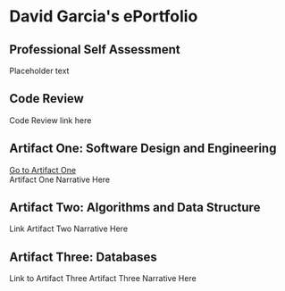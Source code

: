 # David Garcia's ePortfolio

## Professional Self Assessment
Placeholder text

## Code Review
Code Review link here

## Artifact One: Software Design and Engineering
<a href="https://github.com/DavidG212/Davids_ePortfolio/blob/main/Artifact%20One/CS%20499%20Artifact%20One%20Narrative.pdf" title="Go to Artifact One Narrative">Go to Artifact One</a> <br>
Artifact One Narrative Here

## Artifact Two: Algorithms and Data Structure
Link
Artifact Two Narrative Here

## Artifact Three: Databases
Link to Artifact Three
Artifact Three Narrative Here
